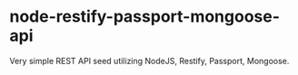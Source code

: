 node-restify-passport-mongoose-api
==================================

Very simple REST API seed utilizing NodeJS, Restify, Passport, Mongoose.
